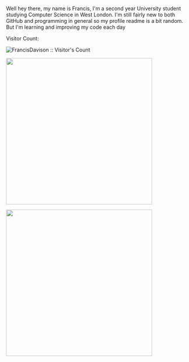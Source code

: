 Well hey there, my name is Francis, I'm a second year University student studying Computer Science in West London. I'm still fairly new to both GitHub and programming in general so my profile readme is a bit random. But I'm learning and improving my code each day

Visitor Count:
<p>
  <img src="https://profile-counter.glitch.me/{FrancisDavison}/count.svg" alt="FrancisDavison :: Visitor's Count" />
</p

<p>
  <img height="400em" src="https://wakatime.com/share/@0090ab59-b491-43cc-9eac-edbd2549f21d/d8806a02-eeff-4848-8c06-9d73156f9282.svg"/>
</p>
  
<p>
  <img height="400em" src="https://wakatime.com/share/@0090ab59-b491-43cc-9eac-edbd2549f21d/c1c45d13-bd2e-4901-b18a-8cee44e6faf1.svg"/>
</p>
